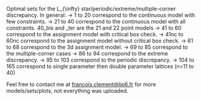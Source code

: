 Optimal sets for the L_{\infty} star/periodic/extreme/multiple-corner discrepancy. 
In general:
-> 1 to 20 correspond to the continuous model with few constraints.
-> 21 to 40 correspond to the continuous model with all constraints. 40_bis and _ter are the 21 and 22 point models
-> 41 to 60 correspond to the assignment model with critical box check.
-> 41nc to 60nc correspond to the assignment model without critical box check.
-> 61 to 68 correspond to the 3d assignment model.
-> 69 to 85 correspond to the multiple-corner cases
-> 86 to 94 correspond to the extreme discrepancy.
-> 95 to 103 correspond to the periodic discrepancy.
-> 104 to 165 correspond to single parameter then double parameter lattices (n=11 to 40)


Feel free to contact me at francois.clement@lip6.fr for more models/sets/plots, not everything was uploaded.
